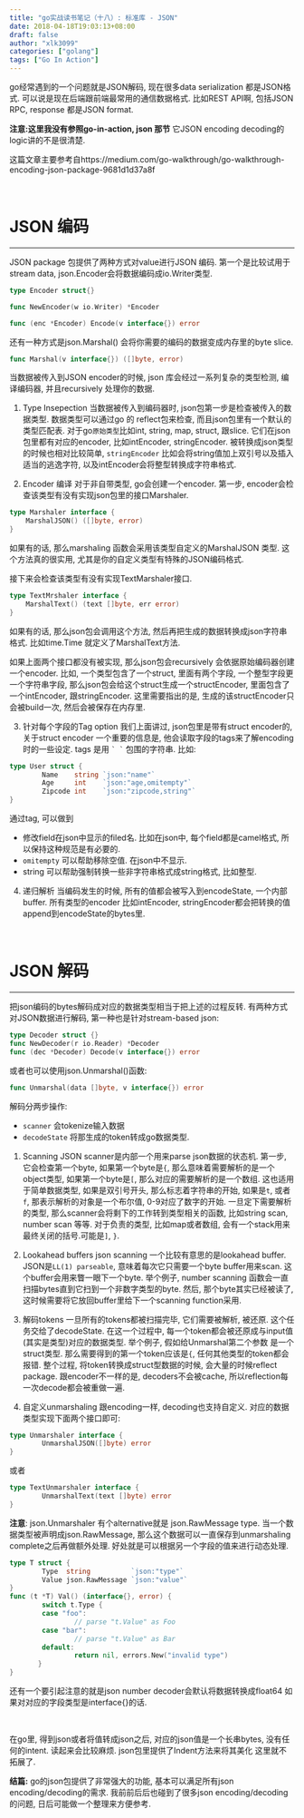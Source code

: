 ```yaml
---
title: "go实战读书笔记（十八）: 标准库 - JSON"
date: 2018-04-18T19:03:13+08:00
draft: false
author: "xlk3099"
categories: ["golang"]
tags: ["Go In Action"]
---
```


go经常遇到的一个问题就是JSON解码, 现在很多data serialization 都是JSON格式. 可以说是现在后端跟前端最常用的通信数据格式.
比如REST API啊, 包括JSON RPC, response 都是JSON format. 

**注意:这里我没有参照go-in-action, json 那节** 它JSON encoding decoding的logic讲的不是很清楚. 

这篇文章主要参考自https://medium.com/go-walkthrough/go-walkthrough-encoding-json-package-9681d1d37a8f

<br/>

# JSON 编码
---
JSON package 包提供了两种方式对value进行JSON 编码. 第一个是比较试用于stream data, json.Encoder会将数据编码成io.Writer类型.

```go
type Encoder struct{}

func NewEncoder(w io.Writer) *Encoder

func (enc *Encoder) Encode(v interface{}) error
```

还有一种方式是json.Marshal() 会将你需要的编码的数据变成内存里的byte slice.

```go
func Marshal(v interface{}) ([]byte, error)
```

当数据被传入到JSON encoder的时候, json 库会经过一系列复杂的类型检测, 编译编码器, 并且recursively 处理你的数据. 


1. Type Insepection
当数据被传入到编码器时, json包第一步是检查被传入的数据类型. 数据类型可以通过go 的 reflect包来检查, 而且json包里有一个默认的类型匹配表. 对于go`原始类型`比如int, string, map,  struct, 跟slice. 它们在json包里都有对应的encoder, 比如intEncoder, stringEncoder. 被转换成json类型的时候也相对比较简单, `stringEncoder` 比如会将string值加上双引号以及插入适当的逃逸字符, 以及intEncoder会将整型转换成字符串格式.

2. Encoder 编译
对于非自带类型, go会创建一个encoder. 第一步, encoder会检查该类型有没有实现json包里的接口Marshaler.
```go
type Marshaler interface {
    MarshalJSON() ([]byte, error)
}
```
如果有的话, 那么marshaling 函数会采用该类型自定义的MarshalJSON 类型. 这个方法真的很实用, 尤其是你的自定义类型有特殊的JSON编码格式.

接下来会检查该类型有没有实现TextMarshaler接口.
```go
type TextMrshaler interface {
    MarshalText() (text []byte, err error)
}
```
如果有的话, 那么json包会调用这个方法, 然后再把生成的数据转换成json字符串格式. 比如time.Time 就定义了MarshalText方法.

如果上面两个接口都没有被实现, 那么json包会recursively 会依据原始编码器创建一个encoder. 比如, 一个类型包含了一个struct, 里面有两个字段, 一个整型字段更一个字符串字段, 那么json包会给这个struct生成一个structEncoder, 里面包含了一个intEncoder, 跟stringEncoder. 这里需要指出的是, 生成的该structEncoder只会被build一次, 然后会被保存在内存里.

3. 针对每个字段的Tag option
我们上面讲过, json包里是带有struct encoder的, 关于struct encoder 一个重要的信息是,
他会读取字段的tags来了解encoding时的一些设定. tags 是用 `` ` ` `` 包围的字符串.
比如:
```go
type User struct {
        Name    string `json:"name"`
        Age     int    `json:"age,omitempty"`
        Zipcode int    `json:"zipcode,string"`
}
```
通过tag, 可以做到
* 修改field在json中显示的filed名. 比如在json中, 每个field都是camel格式, 所以保持这种规范是有必要的.
* `omitempty` 可以帮助移除空值. 在json中不显示.
* string 可以帮助强制转换一些非字符串格式成string格式, 比如整型.

4. 递归解析
当编码发生的时候, 所有的值都会被写入到encodeState, 一个内部buffer. 所有类型的encoder 比如intEncoder, stringEncoder都会把转换的值append到encodeState的bytes里.

<br/>

# JSON 解码
---

把json编码的bytes解码成对应的数据类型相当于把上述的过程反转.
有两种方式对JSON数据进行解码, 第一种也是针对stream-based json:
```go
type Decoder struct {}
func NewDecoder(r io.Reader) *Decoder
func (dec *Decoder) Decode(v interface{}) error
```

或者也可以使用json.Unmarshal()函数:
```go
func Unmarshal(data []byte, v interface{}) error
```
解码分两步操作: 
* `scanner` 会tokenize输入数据
* `decodeState` 将那生成的token转成go数据类型.

1. Scanning JSON
scanner是内部一个用来parse json数据的状态机. 第一步, 它会检查第一个byte, 如果第一个byte是`{`, 那么意味着需要解析的是一个object类型, 如果第一个byte是`[`, 那么对应的需要解析的是一个数组. 这也适用于简单数据类型, 如果是双引号开头, 那么标志着字符串的开始, 如果是`t`, 或者`f`, 那表示解析的对象是一个布尔值, 0-9对应了数字的开始.
一旦定下需要解析的类型, 那么scanner会将剩下的工作转到类型相关的函数, 比如string scan, number scan 等等. 对于负责的类型, 比如map或者数组, 会有一个stack用来最终关闭的括号.可能是`]`, `}`.

2. Lookahead buffers
json scanning 一个比较有意思的是lookahead buffer. JSON是`LL(1) parseable`, 意味着每次它只需要一个byte buffer用来scan. 这个buffer会用来瞥一眼下一个byte.
举个例子, number scanning 函数会一直扫描bytes直到它扫到一个非数字类型的byte. 然后, 那个byte其实已经被读了, 这时候需要将它放回buffer里给下一个scanning function采用.

3. 解码tokens
一旦所有的tokens都被扫描完毕, 它们需要被解析, 被还原. 这个任务交给了decodeState. 在这一个过程中, 每一个token都会被还原成与input值(其实是类型)对应的数据类型.
举个例子, 假如给Unmarshal第二个参数 是一个struct类型. 那么需要得到的第一个token应该是`{`, 任何其他类型的token都会报错. 整个过程, 将token转换成struct型数据的时候, 会大量的时候reflect package. 跟encoder不一样的是, decoders不会被cache, 所以reflection每一次decode都会被重做一遍.

4. 自定义unmarshaling
跟encoding一样, decoding也支持自定义. 对应的数据类型实现下面两个接口即可:
```go
type Unmarshaler interface {
        UnmarshalJSON([]byte) error
}
```
或者
```go
type TextUnmarshaler interface {
        UnmarshalText(text []byte) error
}
```

__**注意**__: json.Unmarshaler 有个alternative就是 json.RawMessage type. 当一个数据类型被声明成json.RawMessage, 那么这个数据可以一直保存到unmarshaling complete之后再做额外处理. 好处就是可以根据另一个字段的值来进行动态处理.
```go
type T struct {
        Type  string          `json:"type"`
        Value json.RawMessage `json:"value"`
}
func (t *T) Val() (interface{}, error) {
        switch t.Type {
        case "foo":
                // parse "t.Value" as Foo
        case "bar":
                // parse "t.Value" as Bar
        default:
                return nil, errors.New("invalid type")
       }
}
```

还有一个要引起注意的就是json number decoder会默认将数据转换成float64 如果对对应的字段类型是interface{}的话.

<br/>

在go里, 得到json或者将值转成json之后, 对应的json值是一个长串bytes, 没有任何的intent. 读起来会比较麻烦. json包里提供了Indent方法来将其美化 这里就不拓展了.

**结篇:** go的json包提供了非常强大的功能, 基本可以满足所有json encoding/decoding的需求. 我前前后后也碰到了很多json encoding/decoding的问题, 日后可能做一个整理来方便参考.